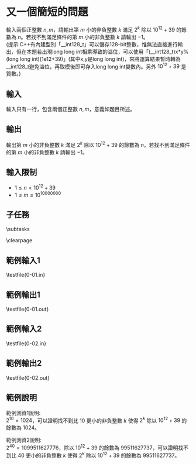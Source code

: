 # 又一個簡短的問題

輸入兩個正整數 $n,m$，請輸出第 $m$ 小的非負整數 $k$ 滿足 $2^k$ 除以 $10^{12}+39$ 的餘數為 $n$。若找不到滿足條件的第 $m$ 小的非負整數 $k$ 請輸出 $-1$。\
(提示:C++有內建型別「__int128_t」可以儲存128-bit整數，惟無法直接進行輸出，但在本題若出現long long int相乘導致的溢位，可以使用「(__int128_t)x*y%(long long int)(1e12+39)」(其中x,y是long long int)，來將運算結果暫時轉為__int128_t避免溢位，再取模後即可存入long long int變數內。另外 $10^{12}+39$ 是質數。)

## 輸入
輸入只有一行，包含兩個正整數 $n,m$，意義如題目所述。

## 輸出
輸出第 $m$ 小的非負整數 $k$ 滿足 $2^k$ 除以 $10^{12}+39$ 的餘數為 $n$。若找不到滿足條件的第 $m$ 小的非負整數 $k$ 請輸出 $-1$。

## 輸入限制
 - $1\le n<10^{12}+39$
 - $1\le m\le 10^{10000000}$

## 子任務
\subtasks

\clearpage

## 範例輸入1
\testfile{0-01.in}

## 範例輸出1
\testfile{0-01.out}

## 範例輸入2
\testfile{0-02.in}

## 範例輸出2
\testfile{0-02.out}

## 範例說明
範例測資1說明:\
$2^{10}=1024$，可以證明找不到比 $10$ 更小的非負整數 $k$ 使得 $2^k$ 除以 $10^{12}+39$ 的餘數為 $1024$。

範例測資2說明:\
$2^{40}=1099511627776$，除以 $10^{12}+39$ 的餘數為 $99511627737$，可以證明找不到比 $40$ 更小的非負整數 $k$ 使得 $2^k$ 除以 $10^{12}+39$ 的餘數為 $99511627737$。